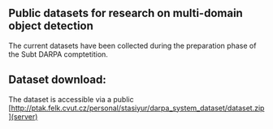 
## Public datasets for research  on multi-domain object detection
The current datasets have been collected during the preparation phase of the Subt DARPA comptetition.


## Dataset download:
The dataset is accessible via a public [http://ptak.felk.cvut.cz/personal/stasiyur/darpa_system_dataset/dataset.zip](server) 

